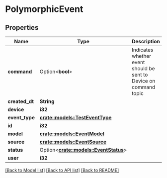 # PolymorphicEvent

## Properties

Name | Type | Description | Notes
------------ | ------------- | ------------- | -------------
**command** | Option<**bool**> | Indicates whether event should be sent to Device on command topic | [optional]
**created_dt** | **String** |  | [readonly]
**device** | **i32** |  | [readonly]
**event_type** | [**crate::models::TestEventType**](TestEventType.md) |  | 
**id** | **i32** |  | [readonly]
**model** | [**crate::models::EventModel**](EventModel.md) |  | 
**source** | [**crate::models::EventSource**](EventSource.md) |  | 
**status** | Option<[**crate::models::EventStatus**](EventStatus.md)> |  | [optional]
**user** | **i32** |  | [readonly]

[[Back to Model list]](../README.md#documentation-for-models) [[Back to API list]](../README.md#documentation-for-api-endpoints) [[Back to README]](../README.md)


